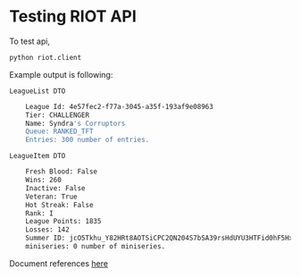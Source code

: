 # Testing RIOT API

To test api,

```bash
python riot.client
```

Example output is following:

`LeagueList DTO`
```bash
    League Id: 4e57fec2-f77a-3045-a35f-193af9e08963
    Tier: CHALLENGER
    Name: Syndra's Corruptors
    Queue: RANKED_TFT
    Entries: 300 number of entries.
```

`LeagueItem DTO`
```bash
    Fresh Blood: False
    Wins: 260
    Inactive: False
    Veteran: True
    Hot Streak: False
    Rank: I
    League Points: 1835
    Losses: 142
    Summer ID: jcO5Tkhu_Y82HRt8AOTSiCPC2QN204S7bSA39rsHdUYU3HTFid0hF5HxZA
    miniseries: 0 number of miniseries.
```

Document references [here](https://developer.riotgames.com/)
